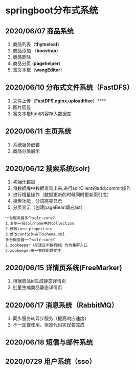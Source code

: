 # springboot分布式系统

## 2020/06/07 商品系统

1. 商品列表（**thymeleaf**）
2. 商品添加 （**boostrap**）
3. 商品删除  
4. 商品分页 (**pagehelper**)
5. 富文本框（**wangEditor**）

## 2020/06/10 分布式文件系统（FastDFS）

1. 文件上传（**FastDFS**,**nginx**,**uploadifive**）****
2. 图片回显
3. 富文本框html内容存入数据库



## 2020/06/11 主页系统

1. 系统服务嵌套
2. 商品分类展示



## 2020/06/12 搜索系统(solr)
1. 初始化数据
2. 将数据库中数据查询出来,进行solrClient的add;commit操作
3. 进行增量操作（数据更新的时候同时更新索引库）
4. 搜索功能，分词高亮显示
5. 分页显示（创建pageBean填充list）

```
一台服务器多个solr-core?
1.复制一份solrhome中的collection
2.修改core.properties
3.修改conf文件夹下schema.xml
多台服务器一个solr-core?
1.zookeeper（存活过半数机制）作为集群入口
2.zookeeper统一管理配置文件
```



## 2020/06/15 详情页系统(FreeMarker)

1. 根据商品id生成静态详情页
2. 批量生成商品静态详情页



## 2020/06/17  消息系统（RabbitMQ）

1. 同步服务转异步服务（提高响应速度）
2. 不一定要使用，但是代码实现要完成



## 2020/06/18 短信与邮件系统

## 2020/0729 用户系统（sso）

